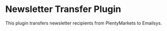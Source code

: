 # Newsletter Transfer Plugin

This plugin transfers newsletter recipients from PlentyMarkets to Emailsys.
